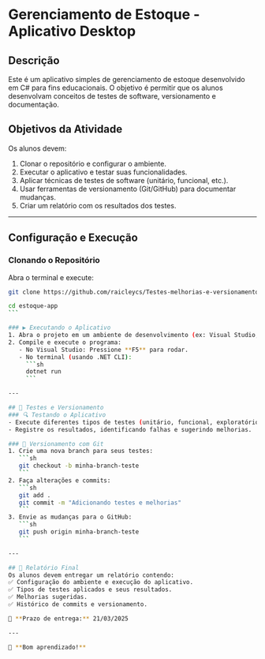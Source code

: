 # Gerenciamento de Estoque - Aplicativo Desktop

## Descrição
Este é um aplicativo simples de gerenciamento de estoque desenvolvido em C# para fins educacionais. O objetivo é permitir que os alunos desenvolvam conceitos de testes de software, versionamento e documentação.

## Objetivos da Atividade
Os alunos devem:
1. Clonar o repositório e configurar o ambiente.
2. Executar o aplicativo e testar suas funcionalidades.
3. Aplicar técnicas de testes de software (unitário, funcional, etc.).
4. Usar ferramentas de versionamento (Git/GitHub) para documentar mudanças.
5. Criar um relatório com os resultados dos testes.

---

## Configuração e Execução
### Clonando o Repositório
Abra o terminal e execute:
```sh
git clone https://github.com/raicleycs/Testes-melhorias-e-versionamento-de-aplicativo-desktop.git
```
````sh
cd estoque-app
```

### ▶️ Executando o Aplicativo
1. Abra o projeto em um ambiente de desenvolvimento (ex: Visual Studio, VS Code).
2. Compile e execute o programa:
   - No Visual Studio: Pressione **F5** para rodar.
   - No terminal (usando .NET CLI):
     ```sh
     dotnet run
     ```

---

## 🧪 Testes e Versionamento
### 🔍 Testando o Aplicativo
- Execute diferentes tipos de testes (unitário, funcional, exploratório, etc.).
- Registre os resultados, identificando falhas e sugerindo melhorias.

### 💾 Versionamento com Git
1. Crie uma nova branch para seus testes:
   ```sh
   git checkout -b minha-branch-teste
   ```
2. Faça alterações e commits:
   ```sh
   git add .
   git commit -m "Adicionando testes e melhorias"
   ```
3. Envie as mudanças para o GitHub:
   ```sh
   git push origin minha-branch-teste
   ```

---

## 📄 Relatório Final
Os alunos devem entregar um relatório contendo:
✅ Configuração do ambiente e execução do aplicativo.
✅ Tipos de testes aplicados e seus resultados.
✅ Melhorias sugeridas.
✅ Histórico de commits e versionamento.

📌 **Prazo de entrega:** 21/03/2025

---

🚀 **Bom aprendizado!**